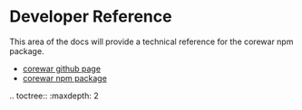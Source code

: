 Developer Reference
======================

This area of the docs will provide a technical reference for the corewar npm package.
* [corewar github page](https://github.com/gareththegeek/corewar)
* [corewar npm package](https://www.npmjs.com/package/corewar)

.. toctree::
   :maxdepth: 2